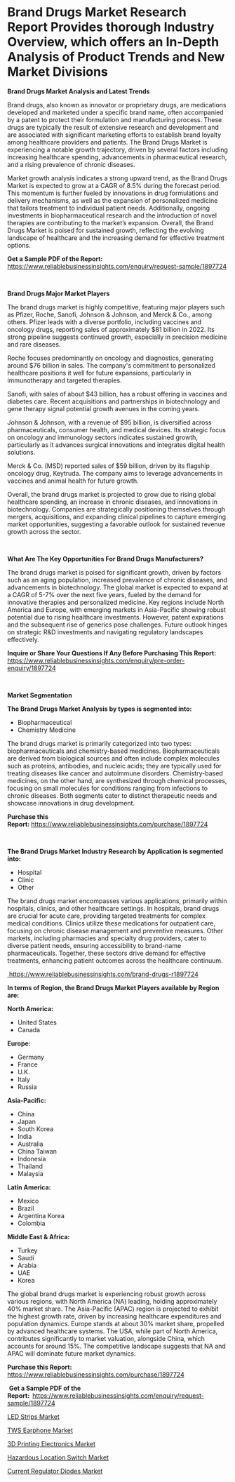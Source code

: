 <p><h1>Brand Drugs Market Research Report Provides thorough Industry Overview, which offers an In-Depth Analysis of Product Trends and New Market Divisions</h1></p><p><strong>Brand Drugs Market Analysis and Latest Trends</strong></p>
<p><p>Brand drugs, also known as innovator or proprietary drugs, are medications developed and marketed under a specific brand name, often accompanied by a patent to protect their formulation and manufacturing process. These drugs are typically the result of extensive research and development and are associated with significant marketing efforts to establish brand loyalty among healthcare providers and patients. The Brand Drugs Market is experiencing a notable growth trajectory, driven by several factors including increasing healthcare spending, advancements in pharmaceutical research, and a rising prevalence of chronic diseases.</p><p>Market growth analysis indicates a strong upward trend, as the Brand Drugs Market is expected to grow at a CAGR of 8.5% during the forecast period. This momentum is further fueled by innovations in drug formulations and delivery mechanisms, as well as the expansion of personalized medicine that tailors treatment to individual patient needs. Additionally, ongoing investments in biopharmaceutical research and the introduction of novel therapies are contributing to the market’s expansion. Overall, the Brand Drugs Market is poised for sustained growth, reflecting the evolving landscape of healthcare and the increasing demand for effective treatment options.</p></p>
<p><strong>Get a Sample PDF of the Report:&nbsp;</strong> <a href="https://www.reliablebusinessinsights.com/enquiry/request-sample/1897724?utm_campaign=2794&utm_medium=2&utm_source=Github&utm_content=ia&utm_term=08032025&utm_id=brand-drugs">https://www.reliablebusinessinsights.com/enquiry/request-sample/1897724</a></p>
<p>&nbsp;</p>
<p><strong>Brand Drugs Major Market Players</strong></p>
<p><p>The brand drugs market is highly competitive, featuring major players such as Pfizer, Roche, Sanofi, Johnson & Johnson, and Merck & Co., among others. Pfizer leads with a diverse portfolio, including vaccines and oncology drugs, reporting sales of approximately $81 billion in 2022. Its strong pipeline suggests continued growth, especially in precision medicine and rare diseases.</p><p>Roche focuses predominantly on oncology and diagnostics, generating around $76 billion in sales. The company's commitment to personalized healthcare positions it well for future expansions, particularly in immunotherapy and targeted therapies.</p><p>Sanofi, with sales of about $43 billion, has a robust offering in vaccines and diabetes care. Recent acquisitions and partnerships in biotechnology and gene therapy signal potential growth avenues in the coming years.</p><p>Johnson & Johnson, with a revenue of $95 billion, is diversified across pharmaceuticals, consumer health, and medical devices. Its strategic focus on oncology and immunology sectors indicates sustained growth, particularly as it advances surgical innovations and integrates digital health solutions.</p><p>Merck & Co. (MSD) reported sales of $59 billion, driven by its flagship oncology drug, Keytruda. The company aims to leverage advancements in vaccines and animal health for future growth.</p><p>Overall, the brand drugs market is projected to grow due to rising global healthcare spending, an increase in chronic diseases, and innovations in biotechnology. Companies are strategically positioning themselves through mergers, acquisitions, and expanding clinical pipelines to capture emerging market opportunities, suggesting a favorable outlook for sustained revenue growth across the sector.</p></p>
<p>&nbsp;</p>
<p><strong>What Are The Key Opportunities For Brand Drugs Manufacturers?</strong></p>
<p><p>The brand drugs market is poised for significant growth, driven by factors such as an aging population, increased prevalence of chronic diseases, and advancements in biotechnology. The global market is expected to expand at a CAGR of 5-7% over the next five years, fueled by the demand for innovative therapies and personalized medicine. Key regions include North America and Europe, with emerging markets in Asia-Pacific showing robust potential due to rising healthcare investments. However, patent expirations and the subsequent rise of generics pose challenges. Future outlook hinges on strategic R&D investments and navigating regulatory landscapes effectively.</p></p>
<p><strong>Inquire or Share Your Questions If Any Before Purchasing This Report:</strong> <a href="https://www.reliablebusinessinsights.com/enquiry/pre-order-enquiry/1897724?utm_campaign=2794&utm_medium=2&utm_source=Github&utm_content=ia&utm_term=08032025&utm_id=brand-drugs">https://www.reliablebusinessinsights.com/enquiry/pre-order-enquiry/1897724</a></p>
<p>&nbsp;</p>
<p><strong>Market Segmentation</strong></p>
<p><strong>The Brand Drugs Market Analysis by types is segmented into:</strong></p>
<p><ul><li>Biopharmaceutical</li><li>Chemistry Medicine</li></ul></p>
<p><p>The brand drugs market is primarily categorized into two types: biopharmaceuticals and chemistry-based medicines. Biopharmaceuticals are derived from biological sources and often include complex molecules such as proteins, antibodies, and nucleic acids; they are typically used for treating diseases like cancer and autoimmune disorders. Chemistry-based medicines, on the other hand, are synthesized through chemical processes, focusing on small molecules for conditions ranging from infections to chronic diseases. Both segments cater to distinct therapeutic needs and showcase innovations in drug development.</p></p>
<p><strong>Purchase this Report:&nbsp;</strong><a href="https://www.reliablebusinessinsights.com/purchase/1897724?utm_campaign=2794&utm_medium=2&utm_source=Github&utm_content=ia&utm_term=08032025&utm_id=brand-drugs">https://www.reliablebusinessinsights.com/purchase/1897724</a></p>
<p>&nbsp;</p>
<p><strong>The Brand Drugs Market Industry Research by Application is segmented into:</strong></p>
<p><ul><li>Hospital</li><li>Clinic</li><li>Other</li></ul></p>
<p><p>The brand drugs market encompasses various applications, primarily within hospitals, clinics, and other healthcare settings. In hospitals, brand drugs are crucial for acute care, providing targeted treatments for complex medical conditions. Clinics utilize these medications for outpatient care, focusing on chronic disease management and preventive measures. Other markets, including pharmacies and specialty drug providers, cater to diverse patient needs, ensuring accessibility to brand-name pharmaceuticals. Together, these sectors drive demand for effective treatments, enhancing patient outcomes across the healthcare continuum.</p></p>
<p><a href="https://www.reliablebusinessinsights.com/brand-drugs-r1897724?utm_campaign=2794&utm_medium=2&utm_source=Github&utm_content=ia&utm_term=08032025&utm_id=brand-drugs">&nbsp;https://www.reliablebusinessinsights.com/brand-drugs-r1897724</a></p>
<p><strong>In terms of Region, the Brand Drugs Market Players available by Region are:</strong></p>
<p>
    <p> <strong> North America: </strong>
        <ul>
            <li>United States</li>
            <li>Canada</li>
        </ul>
        </p> 
    <p> <strong> Europe: </strong>
        <ul>
            <li>Germany</li>
            <li>France</li>
            <li>U.K.</li>
            <li>Italy</li>
            <li>Russia</li>
        </ul>
        </p> 
    <p> <strong> Asia-Pacific: </strong>
        <ul>
            <li>China</li>
            <li>Japan</li>
            <li>South Korea</li>
            <li>India</li>
            <li>Australia</li>
            <li>China Taiwan</li>
            <li>Indonesia</li>
            <li>Thailand</li>
            <li>Malaysia</li>
        </ul>
        </p> 
    <p> <strong> Latin America: </strong>
        <ul>
            <li>Mexico</li>
            <li>Brazil</li>
            <li>Argentina Korea</li>
            <li>Colombia</li>
        </ul>
        </p> 
    <p> <strong> Middle East & Africa: </strong>
        <ul>
            <li>Turkey</li>
            <li>Saudi</li>
            <li>Arabia</li>
            <li>UAE</li>
            <li>Korea</li>
        </ul>
    </p>
    </p>
<p><p>The global brand drugs market is experiencing robust growth across various regions, with North America (NA) leading, holding approximately 40% market share. The Asia-Pacific (APAC) region is projected to exhibit the highest growth rate, driven by increasing healthcare expenditures and population dynamics. Europe stands at about 30% market share, propelled by advanced healthcare systems. The USA, while part of North America, contributes significantly to market valuation, alongside China, which accounts for around 15%. The competitive landscape suggests that NA and APAC will dominate future market dynamics.</p></p>
<p><strong>Purchase this Report: </strong><a href="https://www.reliablebusinessinsights.com/purchase/1897724?utm_campaign=2794&utm_medium=2&utm_source=Github&utm_content=ia&utm_term=08032025&utm_id=brand-drugs">https://www.reliablebusinessinsights.com/purchase/1897724</a></p>
<p>&nbsp;<strong>Get a Sample PDF of the Report:&nbsp;&nbsp;</strong><a href="https://www.reliablebusinessinsights.com/enquiry/request-sample/1897724?utm_campaign=2794&utm_medium=2&utm_source=Github&utm_content=ia&utm_term=08032025&utm_id=brand-drugs">https://www.reliablebusinessinsights.com/enquiry/request-sample/1897724</a></p>
<p><strong></strong></p>
<p><p><a href="https://www.linkedin.com/pulse/positive-growth-outlook-global-led-strips-market-forecasting-yddif?utm_campaign=2794&utm_medium=2&utm_source=Github&utm_content=ia&utm_term=08032025&utm_id=brand-drugs">LED Strips Market</a></p><p><a href="https://www.linkedin.com/pulse/tws-earphone-market-trends-report-current-industry-analysis-size-hjj3e?utm_campaign=2794&utm_medium=2&utm_source=Github&utm_content=ia&utm_term=08032025&utm_id=brand-drugs">TWS Earphone Market</a></p><p><a href="https://www.linkedin.com/pulse/3d-printing-electronics-market-analysis-report-revenue-81iif?utm_campaign=2794&utm_medium=2&utm_source=Github&utm_content=ia&utm_term=08032025&utm_id=brand-drugs">3D Printing Electronics Market</a></p><p><a href="https://www.linkedin.com/pulse/hazardous-location-switch-market-size-competitive-differentiation-xslve?utm_campaign=2794&utm_medium=2&utm_source=Github&utm_content=ia&utm_term=08032025&utm_id=brand-drugs">Hazardous Location Switch Market</a></p><p><a href="https://www.linkedin.com/pulse/current-regulator-diodes-market-revenue-forecast-based-industry-4mt1e?utm_campaign=2794&utm_medium=2&utm_source=Github&utm_content=ia&utm_term=08032025&utm_id=brand-drugs">Current Regulator Diodes Market</a></p></p>